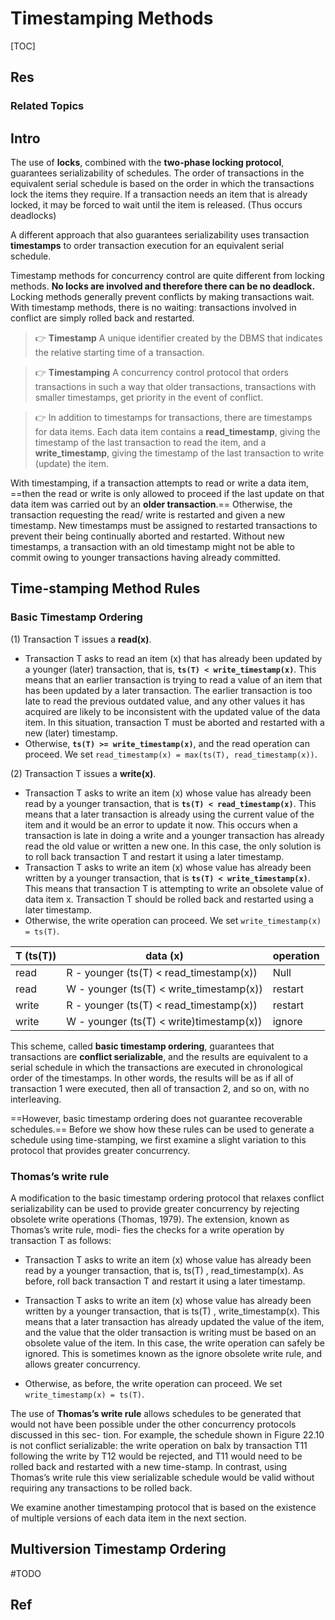 # Timestamping Methods

[TOC]



## Res
### Related Topics



## Intro
The use of **locks**, combined with the **two-phase locking protocol**, guarantees serializability of schedules. The order of transactions in the equivalent serial schedule is based on the order in which the transactions lock the items they require. If a transaction needs an item that is already locked, it may be forced to wait until the item is released. (Thus occurs deadlocks)

A different approach that also guarantees serializability uses transaction **timestamps** to order transaction execution for an equivalent serial schedule.

Timestamp methods for concurrency control are quite different from locking methods. **No locks are involved and therefore there can be no deadlock.** Locking methods generally prevent conflicts by making transactions wait. With timestamp methods, there is no waiting: transactions involved in conflict are simply rolled back and restarted.

> 👉 **Timestamp** 
> A unique identifier created by the DBMS that indicates the relative starting time of a transaction.

> 👉 **Timestamping**
> A concurrency control protocol that orders transactions in such a way that older transactions, transactions with smaller timestamps, get priority in the event of conflict.

> 👉 In addition to timestamps for transactions, there are timestamps for data items. Each data item contains a **read_timestamp**, giving the timestamp of the last transaction to read the item, and a **write_timestamp**, giving the timestamp of the last transaction to write (update) the item.

With timestamping, if a transaction attempts to read or write a data item, ==then the read or write is only allowed to proceed if the last update on that data item was carried out by an **older transaction**.== Otherwise, the transaction requesting the read/ write is restarted and given a new timestamp. New timestamps must be assigned to restarted transactions to prevent their being continually aborted and restarted. Without new timestamps, a transaction with an old timestamp might not be able to commit owing to younger transactions having already committed.



## Time-stamping Method Rules
### Basic Timestamp Ordering
(1) Transaction T issues a **read(x)**.
- Transaction T asks to read an item (x) that has already been updated by a younger (later) transaction, that is, **`ts(T) < write_timestamp(x)`**. This means that an earlier transaction is trying to read a value of an item that has been updated by a later transaction. The earlier transaction is too late to read the previous outdated value, and any other values it has acquired are likely to be inconsistent with the updated value of the data item. In this situation, transaction T must be aborted and restarted with a new (later) timestamp.
- Otherwise, **`ts(T) >= write_timestamp(x)`**, and the read operation can proceed. We set `read_timestamp(x) = max(ts(T), read_timestamp(x))`.


(2) Transaction T issues a **write(x)**.
- Transaction T asks to write an item (x) whose value has already been read by a younger transaction, that is **`ts(T) < read_timestamp(x)`**. This means that a later transaction is already using the current value of the item and it would be an error to update it now. This occurs when a transaction is late in doing a write and a younger transaction has already read the old value or written a new one. In this case, the only solution is to roll back transaction T and restart it using a later timestamp.
- Transaction T asks to write an item (x) whose value has already been written by a younger transaction, that is **`ts(T) < write_timestamp(x)`**. This means that transaction T is attempting to write an obsolete value of data item x. Transaction T should be rolled back and restarted using a later timestamp.
- Otherwise, the write operation can proceed. We set `write_timestamp(x) = ts(T)`.

| T (ts(T)) | data (x) | operation|
| - | - | - |
| read | R - younger (ts(T) < read_timestamp(x)) | Null |
| read | W - younger (ts(T) < write_timestamp(x)) | restart |
| write | R - younger (ts(T) < read_timestamp(x))| restart | 
| write | W - younger (ts(T) < write)timestamp(x))| ignore | 


This scheme, called **basic timestamp ordering**, guarantees that transactions are **conflict serializable**, and the results are equivalent to a serial schedule in which the transactions are executed in chronological order of the timestamps. In other words, the results will be as if all of transaction 1 were executed, then all of transaction 2, and so on, with no interleaving.

==However, basic timestamp ordering does not guarantee recoverable schedules.== Before we show how these rules can be used to generate a schedule using time-stamping, we first examine a slight variation to this protocol that provides greater concurrency.


### Thomas’s write rule
A modification to the basic timestamp ordering protocol that relaxes conflict serializability can be used to provide greater concurrency by rejecting obsolete write operations (Thomas, 1979). The extension, known as Thomas’s write rule, modi- fies the checks for a write operation by transaction T as follows:

- Transaction T asks to write an item (x) whose value has already been read by a younger transaction, that is, ts(T) , read_timestamp(x). As before, roll back transaction T and restart it using a later timestamp.

- Transaction T asks to write an item (x) whose value has already been written by a younger transaction, that is ts(T) , write_timestamp(x). This means that a later transaction has already updated the value of the item, and the value that the older transaction is writing must be based on an obsolete value of the item. In this case, the write operation can safely be ignored. This is sometimes known as the ignore obsolete write rule, and allows greater concurrency.  

- Otherwise, as before, the write operation can proceed. We set `write_timestamp(x) = ts(T)`.

The use of **Thomas’s write rule** allows schedules to be generated that would not have been possible under the other concurrency protocols discussed in this sec- tion. For example, the schedule shown in Figure 22.10 is not conflict serializable: the write operation on balx by transaction T11 following the write by T12 would be rejected, and T11 would need to be rolled back and restarted with a new time-stamp. In contrast, using Thomas’s write rule this view serializable schedule would be valid without requiring any transactions to be rolled back.

We examine another timestamping protocol that is based on the existence of multiple versions of each data item in the next section.


## Multiversion Timestamp Ordering
#TODO 





## Ref

